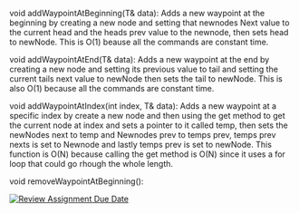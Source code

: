 void addWaypointAtBeginning(T& data):
Adds a new waypoint at the beginning by creating a new node and setting that newnodes Next value to the current head and the heads prev value to the newnode, then sets head to newNode. This is O(1) beause all the commands are constant time. 

void addWaypointAtEnd(T& data):
Adds a new waypoint at the end by creating a new node and setting its previous value to tail and setting the current tails next value to newNode then sets the tail to newNode. This is also O(1) because all the commands are constant time.

void addWaypointAtIndex(int index, T& data):
Adds a new waypoint at a specific index by create a new node and then using the get method to get the current node at index and sets a pointer to it called temp, then sets the newNodes next to temp and Newnodes prev to temps prev, temps prev nexts is set to Newnode and lastly temps prev is set to newNode. This function is O(N) because calling the get method is O(N) since it uses a for loop that could go rhough the whole length. 

void removeWaypointAtBeginning():


[![Review Assignment Due Date](https://classroom.github.com/assets/deadline-readme-button-22041afd0340ce965d47ae6ef1cefeee28c7c493a6346c4f15d667ab976d596c.svg)](https://classroom.github.com/a/j-DzvjBA)
